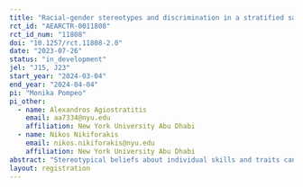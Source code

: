 ```yaml
---
title: "Racial-gender stereotypes and discrimination in a stratified sample of the US population"
rct_id: "AEARCTR-0011808"
rct_id_num: "11808"
doi: "10.1257/rct.11808-2.0"
date: "2023-07-26"
status: "in_development"
jel: "J15, J23"
start_year: "2024-03-04"
end_year: "2024-04-04"
pi: "Monika Pompeo"
pi_other:
  - name: Alexandros Agiostratitis
    email: aa7334@nyu.edu
    affiliation: New York University Abu Dhabi
  - name: Nikos Nikiforakis
    email: nikos.nikiforakis@nyu.edu
    affiliation: New York University Abu Dhabi
abstract: "Stereotypical beliefs about individual skills and traits can have substantial implications for hiring decisions, which subsequently translate into economic externalities. While existing literature provides evidence of racial and gender differences in traits like competitiveness and overconfidence, limited research has been conducted to understand how these traits are perceived across different racial and gender groups.  This study aims to bridge this gap by investigating beliefs about racial and gender differences in these traits and their relationship with beliefs about earnings and performance, as well as examining their relation to decision-making within a hiring context. The research also investigates the role of a candidate's competitiveness and the ambiguity of their competition choices, with a focus on variations across race and gender. Data for this research will be collected from a stratified sample of 3,600 U.S. residents, aged between 25 and 65, spanning six racial-ethnic-gender (REG) groups. By studying these perceptions and their impact on hiring decisions, we aim to provide a comprehensive understanding of the role of stereotypical beliefs in the labor market and to offer valuable insights for addressing discriminatory practices."
layout: registration
---
```


